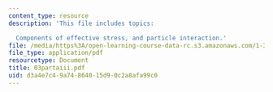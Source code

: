 ```yaml
---
content_type: resource
description: 'This file includes topics:

  Components of effective stress, and particle interaction.'
file: /media/https%3A/open-learning-course-data-rc.s3.amazonaws.com/1-322-soil-behavior-spring-2005/d3a4e7c49a74864015d90c2a8afa99c0_03partaiii.pdf
file_type: application/pdf
resourcetype: Document
title: 03partaiii.pdf
uid: d3a4e7c4-9a74-8640-15d9-0c2a8afa99c0
---
```

